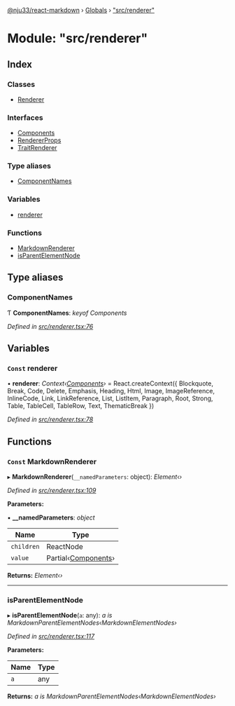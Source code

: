 [@nju33/react-markdown](../README.md) › [Globals](../globals.md) › ["src/renderer"](_src_renderer_.md)

# Module: "src/renderer"

## Index

### Classes

* [Renderer](../classes/_src_renderer_.renderer.md)

### Interfaces

* [Components](../interfaces/_src_renderer_.components.md)
* [RendererProps](../interfaces/_src_renderer_.rendererprops.md)
* [TraitRenderer](../interfaces/_src_renderer_.traitrenderer.md)

### Type aliases

* [ComponentNames](_src_renderer_.md#componentnames)

### Variables

* [renderer](_src_renderer_.md#const-renderer)

### Functions

* [MarkdownRenderer](_src_renderer_.md#const-markdownrenderer)
* [isParentElementNode](_src_renderer_.md#isparentelementnode)

## Type aliases

###  ComponentNames

Ƭ **ComponentNames**: *keyof Components*

*Defined in [src/renderer.tsx:76](https://github.com/nju33/react-markdown/blob/3889a1e/src/renderer.tsx#L76)*

## Variables

### `Const` renderer

• **renderer**: *Context‹[Components](../interfaces/_src_renderer_.components.md)›* = React.createContext<Components>({
  Blockquote,
  Break,
  Code,
  Delete,
  Emphasis,
  Heading,
  Html,
  Image,
  ImageReference,
  InlineCode,
  Link,
  LinkReference,
  List,
  ListItem,
  Paragraph,
  Root,
  Strong,
  Table,
  TableCell,
  TableRow,
  Text,
  ThematicBreak
})

*Defined in [src/renderer.tsx:78](https://github.com/nju33/react-markdown/blob/3889a1e/src/renderer.tsx#L78)*

## Functions

### `Const` MarkdownRenderer

▸ **MarkdownRenderer**(`__namedParameters`: object): *Element‹›*

*Defined in [src/renderer.tsx:109](https://github.com/nju33/react-markdown/blob/3889a1e/src/renderer.tsx#L109)*

**Parameters:**

▪ **__namedParameters**: *object*

Name | Type |
------ | ------ |
`children` | ReactNode |
`value` | Partial‹[Components](../interfaces/_src_renderer_.components.md)› |

**Returns:** *Element‹›*

___

###  isParentElementNode

▸ **isParentElementNode**(`a`: any): *a is MarkdownParentElementNodes‹MarkdownElementNodes›*

*Defined in [src/renderer.tsx:117](https://github.com/nju33/react-markdown/blob/3889a1e/src/renderer.tsx#L117)*

**Parameters:**

Name | Type |
------ | ------ |
`a` | any |

**Returns:** *a is MarkdownParentElementNodes‹MarkdownElementNodes›*

